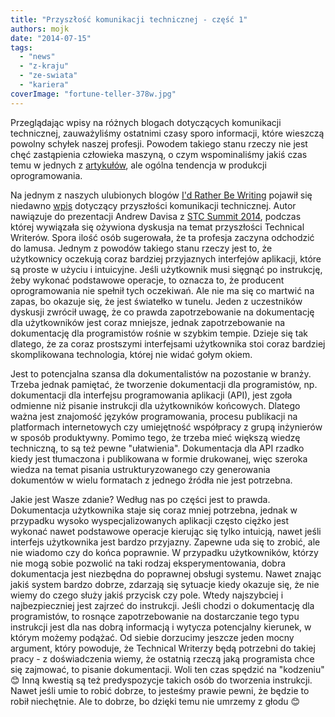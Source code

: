 ```yaml
---
title: "Przyszłość komunikacji technicznej - część 1"
authors: mojk
date: "2014-07-15"
tags:
  - "news"
  - "z-kraju"
  - "ze-swiata"
  - "kariera"
coverImage: "fortune-teller-378w.jpg"
---
```


Przeglądając wpisy na różnych blogach dotyczących komunikacji technicznej,
zauważyliśmy ostatnimi czasy sporo informacji, które wieszczą powolny schyłek
naszej profesji. Powodem takiego stanu rzeczy nie jest chęć zastąpienia
człowieka maszyną, o czym wspominaliśmy jakiś czas temu w jednych z
[artykułów](http://techwriter.pl/dokumentacja-techniczna-w-przyszlosci/), ale
ogólna tendencja w produkcji oprogramowania.

<!--truncate-->

Na jednym z naszych ulubionych blogów
[I'd Rather Be Writing](http://idratherbewriting.com/) pojawił się niedawno
[wpis](http://idratherbewriting.com/2014/06/03/the-future-of-tech-comm-is-developer-doc/)
dotyczący przyszłości komunikacji technicznej. Autor nawiązuje do prezentacji
Andrew Davisa z
[STC Summit 2014](http://techwriter.pl/stc-summit-2014-podsumowanie/), podczas
której wywiązała się ożywiona dyskusja na temat przyszłości Technical Writerów.
Spora ilość osób sugerowała, że ta profesja zaczyna odchodzić do lamusa. Jednym
z powodów takiego stanu rzeczy jest to, że użytkownicy oczekują coraz bardziej
przyjaznych interfejów aplikacji, które są proste w użyciu i intuicyjne. Jeśli
użytkownik musi sięgnąć po instrukcję, żeby wykonać podstawowe operacje, to
oznacza to, że producent oprogramowania nie spełnił tych oczekiwań. Ale nie ma
się co martwić na zapas, bo okazuje się, że jest światełko w tunelu. Jeden z
uczestników dyskusji zwrócił uwagę, że co prawda zapotrzebowanie na dokumentację
dla użytkowników jest coraz mniejsze, jednak zapotrzebowanie na dokumentację dla
programistów rośnie w szybkim tempie. Dzieje się tak dlatego, że za coraz
prostszymi interfejsami użytkownika stoi coraz bardziej skomplikowana
technologia, której nie widać gołym okiem.

Jest to potencjalna szansa dla dokumentalistów na pozostanie w branży. Trzeba
jednak pamiętać, że tworzenie dokumentacji dla programistów, np. dokumentacji
dla interfejsu programowania aplikacji (API), jest zgoła odmienne niż pisanie
instrukcji dla użytkowników końcowych. Dlatego ważna jest znajomość języków
programowania, procesu publikacji na platformach internetowych czy umiejętność
współpracy z grupą inżynierów w sposób produktywny. Pomimo tego, że trzeba mieć
większą wiedzę techniczną, to są też pewne "ułatwienia". Dokumentacja dla API
rzadko kiedy jest tłumaczona i publikowana w formie drukowanej, więc szeroka
wiedza na temat pisania ustrukturyzowanego czy generowania dokumentów w wielu
formatach z jednego źródła nie jest potrzebna.

Jakie jest Wasze zdanie? Według nas po części jest to prawda. Dokumentacja
użytkownika staje się coraz mniej potrzebna, jednak w przypadku wysoko
wyspecjalizowanych aplikacji często ciężko jest wykonać nawet podstawowe
operacje kierując się tylko intuicją, nawet jeśli interfejs użytkownika jest
bardzo przyjazny. Zapewne uda się to zrobić, ale nie wiadomo czy do końca
poprawnie. W przypadku użytkowników, którzy nie mogą sobie pozwolić na taki
rodzaj eksperymentowania, dobra dokumentacja jest niezbędna do poprawnej obsługi
systemu. Nawet znając jakiś system bardzo dobrze, zdarzają się sytuacje kiedy
okazuje się, że nie wiemy do czego służy jakiś przycisk czy pole. Wtedy
najszybciej i najbezpieczniej jest zajrzeć do instrukcji. Jeśli chodzi o
dokumentację dla programistów, to rosnące zapotrzebowanie na dostarczanie tego
typu instrukcji jest dla nas dobrą informacją i wytycza potencjalny kierunek, w
którym możemy podążać. Od siebie dorzucimy jeszcze jeden mocny argument, który
powoduje, że Technical Writerzy będą potrzebni do takiej pracy - z doświadczenia
wiemy, że ostatnią rzeczą jaką programista chce się zajmować, to pisanie
dokumentacji. Woli ten czas spędzić na "kodzeniu" 😊 Inną kwestią są też
predyspozycje takich osób do tworzenia instrukcji. Nawet jeśli umie to robić
dobrze, to jesteśmy prawie pewni, że będzie to robił niechętnie. Ale to dobrze,
bo dzięki temu nie umrzemy z głodu 😊
